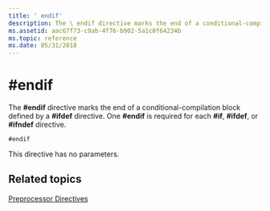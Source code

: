 ```yaml
---
title: ' endif'
description: The \ endif directive marks the end of a conditional-compilation block defined by a \ ifdef directive. One \ endif is required for each \ if, \ ifdef, or \ ifndef directive.
ms.assetid: aac67f73-c9ab-4f76-b902-5a1c0f64234b
ms.topic: reference
ms.date: 05/31/2018
---
```


# \#endif

The **\#endif** directive marks the end of a conditional-compilation block defined by a **\#ifdef** directive. One **\#endif** is required for each **\#if**, **\#ifdef**, or **\#ifndef** directive.

``` syntax
#endif
```

This directive has no parameters.

## Related topics

<dl> <dt>

[Preprocessor Directives](preprocessor-directives.md)
</dt> </dl>

 

 




